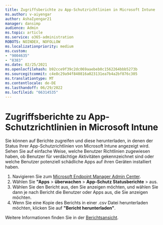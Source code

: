 ```yaml
---
title: Zugriffsberichte zu App-Schutzrichtlinien in Microsoft Intune
ms.author: v-aiyengar
author: AshaIyengar21
manager: dansimp
audience: Admin
ms.topic: article
ms.service: o365-administration
ROBOTS: NOINDEX, NOFOLLOW
ms.localizationpriority: medium
ms.custom:
- "9004635"
- "8383"
ms.date: 02/25/2021
ms.openlocfilehash: b92cce9f39c2dc069aaebeb0c1562264bbb5273b
ms.sourcegitcommit: c4e8c29a94f840816a023131ea7b4a2bf876c305
ms.translationtype: MT
ms.contentlocale: de-DE
ms.lasthandoff: 06/29/2022
ms.locfileid: "66314535"
---
```

# <a name="access-reports-about-app-protection-policies-in-microsoft-intune"></a>Zugriffsberichte zu App-Schutzrichtlinien in Microsoft Intune

Sie können auf Berichte zugreifen und diese herunterladen, in denen der Status Ihrer App-Schutzrichtlinien von Microsoft Intune angezeigt wird. Sehen Sie auf einfache Weise, welche Benutzer Richtlinien zugewiesen haben, ob Benutzer für verdächtige Aktivitäten gekennzeichnet sind oder welche Benutzer potenziell schädliche Apps auf ihren Geräten installiert haben.

1. Navigieren Sie zum [Microsoft Endpoint Manager Admin Center](https://go.microsoft.com/fwlink/?linkid=2109431).
1. Wählen Sie **"Apps** > **überwachen** >  **App-Schutz Statusberichte** >  aus.
1. Wählen Sie den Bericht aus, den Sie anzeigen möchten, und wählen Sie dann je nach Bericht die Benutzer oder Apps aus, die Sie anzeigen möchten.
1. Wenn Sie eine Kopie des Berichts in einer .csv Datei herunterladen möchten, klicken Sie auf **"Bericht herunterladen"**.

Weitere Informationen finden Sie in der [Berichtsansicht](https://go.microsoft.com/fwlink/?linkid=2109431).
